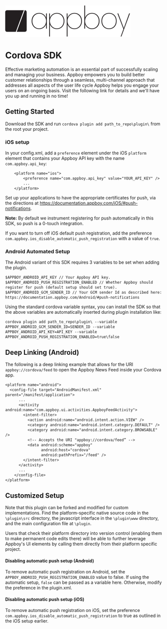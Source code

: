 ![Appboy Logo](https://github.com/Appboy/appboy-cordova-sdk/blob/master/Appboy_Logo_400x100.png)

# Cordova SDK

Effective marketing automation is an essential part of successfully scaling and managing your business. Appboy empowers you to build better customer relationships through a seamless, multi-channel approach that addresses all aspects of the user life cycle Appboy helps you engage your users on an ongoing basis. Visit the following link for details and we'll have you up and running in no time!

## Getting Started

Download the SDK and run `cordova plugin add path_to_repo\plugin\` from the root your project.

### iOS setup

In your config.xml, add a `preference` element under the iOS `platform` element that contains your Appboy API key with the name `com.appboy.api_key`:

```
    <platform name="ios">
        <preference name="com.appboy.api_key" value="YOUR_API_KEY" />
        ...
    </platform>
```

Set up your applications to have the appropriate certificates for push, via the directions at https://documentation.appboy.com/iOS/#push-notifications.

__Note:__ By default we instrument registering for push automatically in this SDK, so push is a 0-touch integration.

If you want to turn off iOS default push registration, add the preference `com.appboy.ios_disable_automatic_push_registration` with a value of `true`.

### Android Automated Setup

The Android variant of this SDK requires 3 variables to be set when adding the plugin.  

```
$APPBOY_ANDROID_API_KEY // Your Appboy API key.
$APPBOY_ANDROID_PUSH_REGISTRATION_ENABLED // Whether Appboy should register for push (default setup should set true).
$APPBOY_ANDROID_GCM_SENDER_ID // Your GCM sender Id as described here:  https://documentation.appboy.com/Android/#push-notifications
```

Using the standard cordova variable syntax, you can install the SDK so that the above variables are automatically inserted during plugin installation like:

```
cordova plugin add path_to_repo\plugin\ --variable APPBOY_ANDROID_GCM_SENDER_ID=SENDER_ID --variable APPBOY_ANDROID_API_KEY=API_KEY --variable APPBOY_ANDROID_PUSH_REGISTRATION_ENABLED=true\false
```

## Deep Linking (Android)

The following is a deep linking example that allows for the URI `appboy://cordova/feed` to open the Appboy News Feed inside your Cordova app.

```
<platform name="android">
  <config-file target="AndroidManifest.xml" parent="/manifest/application">
      ...
      <activity android:name="com.appboy.ui.activities.AppboyFeedActivity">
        <intent-filter>
          <action android:name="android.intent.action.VIEW" />
          <category android:name="android.intent.category.DEFAULT" />
          <category android:name="android.intent.category.BROWSABLE" />
          <!-- Accepts the URI "appboy://cordova/feed” -->
          <data android:scheme="appboy"
                android:host="cordova"
                android:pathPrefix="/feed" />
        </intent-filter>
      </activity>
      ...
    </config-file>
</platform>
```

## Customized Setup

Note that this plugin can be forked and modified for custom implementations.  Find the platform-specific native source code in the `\plugin\src` directory, the javascript interface in the `\plugin\www` directory, and the main configuration file at `\plugin`.

Users that check their platform directory into version control (enabling them to make permanent code edits there) will be able to further leverage Appboy's UI elements by calling them directly from their platform specific project.

#### Disabling automatic push setup (Android)
To remove automatic push registration on Android, set the `APPBOY_ANDROID_PUSH_REGISTRATION_ENABLED` value to false. If using the automatic setup, `false` can be passed as a variable here. Otherwise, modify the preference in the plugin.xml. 

#### Disabling automatic push setup (iOS)
To remove automatic push registration on iOS, set the preference `com.appboy.ios_disable_automatic_push_registration` to true as outlined in the iOS setup earlier.